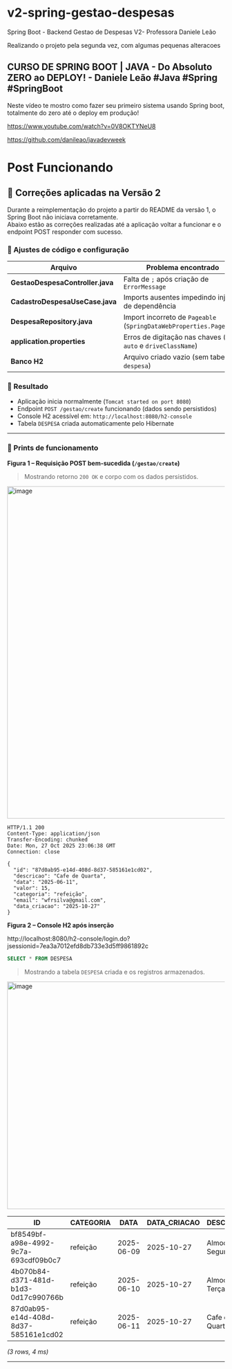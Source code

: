 # v2-spring-gestao-despesas

Spring Boot - Backend Gestao de Despesas V2- Professora Daniele Leão

Realizando o projeto pela segunda vez, com algumas pequenas alteracoes


## CURSO DE SPRING BOOT | JAVA - Do Absoluto ZERO ao DEPLOY! - Daniele Leão #Java #Spring #SpringBoot

Neste vídeo te mostro como fazer seu primeiro sistema usando Spring boot, totalmente do zero até o deploy em produção!

https://www.youtube.com/watch?v=0V8OKTYNeU8


https://github.com/danileao/javadevweek


# Post Funcionando

## 🔧 Correções aplicadas na Versão 2

Durante a reimplementação do projeto a partir do README da versão 1, o Spring Boot não iniciava corretamente.  
Abaixo estão as correções realizadas até a aplicação voltar a funcionar e o endpoint POST responder com sucesso.

### 🧩 Ajustes de código e configuração

| Arquivo | Problema encontrado | Solução aplicada |
|----------|--------------------|------------------|
| **GestaoDespesaController.java** | Falta de `;` após criação de `ErrorMessage` | Adicionado ponto e vírgula |
| **CadastroDespesaUseCase.java** | Imports ausentes impedindo injeção de dependência | Incluídos imports corretos e anotação `@Service` |
| **DespesaRepository.java** | Import incorreto de `Pageable` (`SpringDataWebProperties.Pageable`) | Corrigido para `org.springframework.data.domain.Pageable` |
| **application.properties** | Erros de digitação nas chaves (`dll-auto` e `driveClassName`) | Corrigido para `spring.jpa.hibernate.ddl-auto` e `spring.datasource.driverClassName` |
| **Banco H2** | Arquivo criado vazio (sem tabela `despesa`) | Removido `data/gestao-despesa.mv.db` e recriado após correção das configs |

### 🚀 Resultado

- Aplicação inicia normalmente (`Tomcat started on port 8080`)
- Endpoint `POST /gestao/create` funcionando (dados sendo persistidos)
- Console H2 acessível em: `http://localhost:8080/h2-console`
- Tabela `DESPESA` criada automaticamente pelo Hibernate

---

### 📸 Prints de funcionamento

**Figura 1 – Requisição POST bem-sucedida (`/gestao/create`)**

> Mostrando retorno `200 OK` e corpo com os dados persistidos.
<img width="1767" height="768" alt="image" src="https://github.com/user-attachments/assets/d363bf2f-7ffb-4130-8bbd-ed42be53f713" />

```
HTTP/1.1 200 
Content-Type: application/json
Transfer-Encoding: chunked
Date: Mon, 27 Oct 2025 23:06:38 GMT
Connection: close

{
  "id": "87d0ab95-e14d-408d-8d37-585161e1cd02",
  "descricao": "Cafe de Quarta",
  "data": "2025-06-11",
  "valor": 15,
  "categoria": "refeição",
  "email": "wfrsilva@gmail.com",
  "data_criacao": "2025-10-27"
}
```

**Figura 2 – Console H2 após inserção**


http://localhost:8080/h2-console/login.do?jsessionid=7ea3a7012efd8db733e3d5ff9861892c

```sql
SELECT * FROM DESPESA 
```

> Mostrando a tabela `DESPESA` criada e os registros armazenados.
<img width="1104" height="526" alt="image" src="https://github.com/user-attachments/assets/f37893b6-eecf-4110-a07d-a8f18ad2f71d" />

| ID                                   | CATEGORIA | DATA       | DATA_CRIACAO | DESCRICAO         | EMAIL              | VALOR |
|-------------------------------------|------------|-------------|---------------|-------------------|--------------------|--------|
| bf8549bf-a98e-4992-9c7a-693cdf09b0c7 | refeição   | 2025-06-09  | 2025-10-27    | Almoço de Segunda | wfrsilva@gmail.com | 45.00 |
| 4b070b84-d371-481d-b1d3-0d17c990766b | refeição   | 2025-06-10  | 2025-10-27    | Almoço de Terça   | wfrsilva@gmail.com | 30.00 |
| 87d0ab95-e14d-408d-8d37-585161e1cd02 | refeição   | 2025-06-11  | 2025-10-27    | Cafe de Quarta    | wfrsilva@gmail.com | 15.00 |

*(3 rows, 4 ms)*

---

